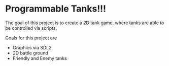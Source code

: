 # Programmable Tanks!!!
The goal of this project is to create a 2D tank game, where tanks are able to
be controlled via scripts.

Goals for this project are
  - Graphics via SDL2
  - 2D battle ground
  - Friendly and Enemy tanks
